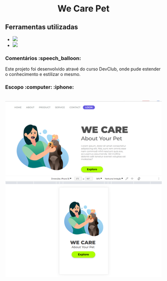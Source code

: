 <h1 align="center">We Care Pet</h1>


<h2> Ferramentas utilizadas</h2>

- <img src="https://img.shields.io/badge/HTML5-E34F26?style=for-the-badge&logo=html5&logoColor=white">
- <img src="https://img.shields.io/badge/CSS3-1572B6?style=for-the-badge&logo=css3&logoColor=white">

<h3>Comentários :speech_balloon:</h3>
<p> Este projeto foi desenvolvido atravé do curso DevClub, onde pude estender o conhecimento e estilizar o mesmo.</p>

<h3>Escopo :computer: :iphone:</h3>
<br>
<img src="https://github.com/nuunesrick/We-Care-Pet/blob/master/img/computer.png?raw=true" alt="image-projeto-computer">
<img src="https://github.com/nuunesrick/We-Care-Pet/blob/master/img/cellphone.png?raw=true"  alt="image-projeto-cellphone">
